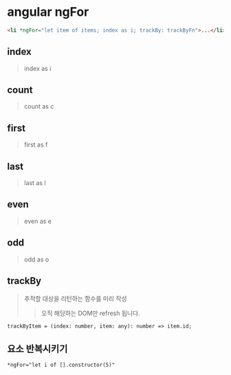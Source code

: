 # angular ngFor

```html
<li *ngFor="let item of items; index as i; trackBy: trackByFn">...</li>
```

## index

> index as i

## count

> count as c

## first

> first as f

## last

> last as l

## even

> even as e

## odd

> odd as o

## trackBy

> 추적할 대상을 리턴하는 함수를 미리 작성
>
> > 오직 해당하는 DOM만 refresh 됩니다.

```
trackByItem = (index: number, item: any): number => item.id;
```

## 요소 반복시키기

```
*ngFor="let i of [].constructor(5)"
```

